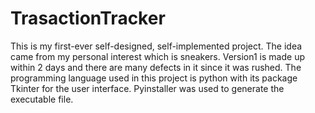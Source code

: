 # TrasactionTracker

This is my first-ever self-designed, self-implemented project. The idea came from my personal interest which is sneakers. Version1 is made up within 2 days and there are many defects in it since it was rushed. The programming language used in this project is python with its package Tkinter for the user interface. Pyinstaller was used to generate the executable file.
